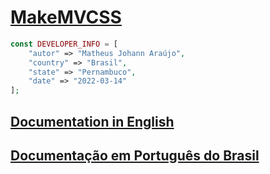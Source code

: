 # [MakeMVCSS](https://github.com/matheusjohannaraujo/makemvcss)

```php
const DEVELOPER_INFO = [
    "autor" => "Matheus Johann Araújo",
    "country" => "Brasil",
    "state" => "Pernambuco",
    "date" => "2022-03-14"
];
```

## [Documentation in English](./DOC-EU.md)

## [Documentação em Português do Brasil](./DOC.md)
